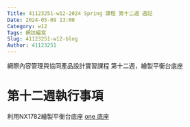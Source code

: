 ```yaml
---
Title: 41123251-w12-2024 Spring 課程 第十二週 週記
Date: 2024-05-09 13:00
Category: w12
Tags: 網誌編寫
Slug: 41123251-w12-blog
Author: 41123251
---
```


網際內容管理與協同產品設計實習課程 第十二週，繪製平衡台底座

<!-- PELICAN_END_SUMMARY -->

# 第十二週執行事項
利用NX1782繪製平衡台底座
[one 底座](https://gist.github.com/41123251/ac2633a549cd3a0501862f87dd9defd1#file-0001-py)

